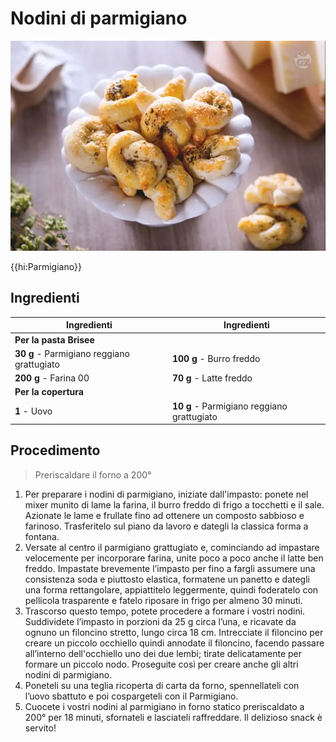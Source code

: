 # Nodini di parmigiano

![](img/Nodini-di-parmigiano.webp)

{{hi:Parmigiano}}

## Ingredienti

| Ingredienti                  | Ingredienti             |
| ---------------------------- | ----------------------- |
| **Per la pasta Brisee** |  |
| **30 g** - Parmigiano reggiano grattugiato | **100 g** - Burro freddo |
| **200 g** - Farina 00 | **70 g** - Latte freddo |
| **Per la copertura** | |
| **1** - Uovo | **10 g** - Parmigiano reggiano grattugiato |

## Procedimento

> Preriscaldare il forno a 200°

1. Per preparare i nodini di parmigiano, iniziate dall'impasto: ponete nel mixer munito di lame la farina, il burro freddo di frigo a tocchetti e il sale. Azionate le lame e frullate fino ad ottenere un composto sabbioso e farinoso. Trasferitelo sul piano da lavoro e dategli la classica forma a fontana.
1. Versate al centro il parmigiano grattugiato e, cominciando ad impastare velocemente per incorporare farina, unite poco a poco anche il latte ben freddo. Impastate brevemente l’impasto per fino a fargli assumere una consistenza soda e piuttosto elastica, formatene un panetto e dategli una forma rettangolare, appiattitelo leggermente, quindi foderatelo con pellicola trasparente e fatelo riposare in frigo per almeno 30 minuti. 
1. Trascorso questo tempo, potete procedere a formare i vostri nodini. Suddividete l’impasto in porzioni da 25 g circa l’una, e ricavate da ognuno un filoncino stretto, lungo circa 18 cm. Intrecciate il filoncino per creare un piccolo occhiello quindi annodate il filoncino, facendo passare all’interno dell'occhiello uno dei due lembi; tirate delicatamente per formare un piccolo nodo. Proseguite così per creare anche gli altri nodini di parmigiano. 
1. Poneteli su una teglia ricoperta di carta da forno, spennellateli con l’uovo sbattuto e poi cospargeteli con il Parmigiano. 
1. Cuocete i vostri nodini al parmigiano in forno statico preriscaldato a 200° per 18 minuti, sfornateli e lasciateli raffreddare. Il delizioso snack è servito!
